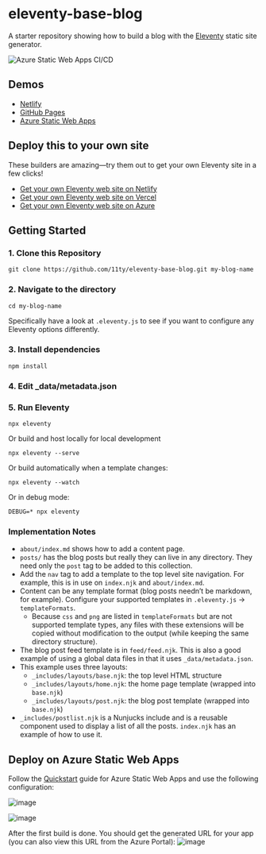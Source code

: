 # eleventy-base-blog

A starter repository showing how to build a blog with the [Eleventy](https://github.com/11ty/eleventy) static site generator.

![Azure Static Web Apps CI/CD](https://github.com/manekinekko/11ty-blog-swa/workflows/Azure%20Static%20Web%20Apps%20CI/CD/badge.svg)

## Demos

* [Netlify](https://eleventy-base-blog.netlify.com/)
* [GitHub Pages](https://11ty.github.io/eleventy-base-blog/)
* [Azure Static Web Apps](https://zealous-wave-0ec9a1203.azurestaticapps.net/)

## Deploy this to your own site

These builders are amazing—try them out to get your own Eleventy site in a few clicks!

* [Get your own Eleventy web site on Netlify](https://app.netlify.com/start/deploy?repository=https://github.com/11ty/eleventy-base-blog)
* [Get your own Eleventy web site on Vercel](https://vercel.com/import/project?template=11ty%2Feleventy-base-blog)
* [Get your own Eleventy web site on Azure](#deploy-on-azure-static-web-apps)

## Getting Started

### 1. Clone this Repository

```
git clone https://github.com/11ty/eleventy-base-blog.git my-blog-name
```


### 2. Navigate to the directory

```
cd my-blog-name
```

Specifically have a look at `.eleventy.js` to see if you want to configure any Eleventy options differently.

### 3. Install dependencies

```
npm install
```

### 4. Edit _data/metadata.json

### 5. Run Eleventy

```
npx eleventy
```

Or build and host locally for local development
```
npx eleventy --serve
```

Or build automatically when a template changes:
```
npx eleventy --watch
```

Or in debug mode:
```
DEBUG=* npx eleventy
```

### Implementation Notes

* `about/index.md` shows how to add a content page.
* `posts/` has the blog posts but really they can live in any directory. They need only the `post` tag to be added to this collection.
* Add the `nav` tag to add a template to the top level site navigation. For example, this is in use on `index.njk` and `about/index.md`.
* Content can be any template format (blog posts needn’t be markdown, for example). Configure your supported templates in `.eleventy.js` -> `templateFormats`.
	* Because `css` and `png` are listed in `templateFormats` but are not supported template types, any files with these extensions will be copied without modification to the output (while keeping the same directory structure).
* The blog post feed template is in `feed/feed.njk`. This is also a good example of using a global data files in that it uses `_data/metadata.json`.
* This example uses three layouts:
  * `_includes/layouts/base.njk`: the top level HTML structure
  * `_includes/layouts/home.njk`: the home page template (wrapped into `base.njk`)
  * `_includes/layouts/post.njk`: the blog post template (wrapped into `base.njk`)
* `_includes/postlist.njk` is a Nunjucks include and is a reusable component used to display a list of all the posts. `index.njk` has an example of how to use it.


## Deploy on Azure Static Web Apps

Follow the [Quickstart](https://bit.ly/2ABy9Cb) guide for Azure Static Web Apps and use the following configuration:

![image](https://user-images.githubusercontent.com/1699357/113004691-1507d200-9174-11eb-84aa-bd84d15200b2.png)

![image](https://user-images.githubusercontent.com/1699357/113004921-48e2f780-9174-11eb-9a1c-43e517abdf55.png)

After the first build is done. You should get the generated URL for your app (you can also view this URL from the Azure Portal):
![image](https://user-images.githubusercontent.com/1699357/113006543-c3f8dd80-9175-11eb-9d83-4e89771d9e1e.png)



